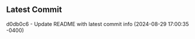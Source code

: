 
## Latest Commit
d0db0c6 - Update README with latest commit info (2024-08-29 17:00:35 -0400) <Yunxi-Zhou>

